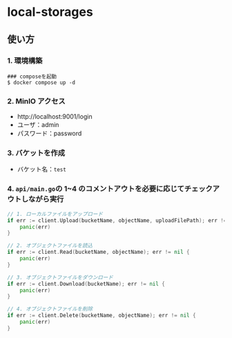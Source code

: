 # local-storages

## 使い方

### 1. 環境構築

```shell
### composeを起動
$ docker compose up -d
```

### 2. MinIO アクセス

- http://localhost:9001/login
- ユーザ：admin
- パスワード：password

### 3. バケットを作成

- バケット名：`test`

### 4. `api/main.go`の 1~4 のコメントアウトを必要に応じてチェックアウトしながら実行

```go
// 1. ローカルファイルをアップロード
if err := client.Upload(bucketName, objectName, uploadFilePath); err != nil {
	panic(err)
}

// 2. オブジェクトファイルを読込
if err := client.Read(bucketName, objectName); err != nil {
	panic(err)
}

// 3. オブジェクトファイルをダウンロード
if err := client.Download(bucketName); err != nil {
	panic(err)
}

// 4. オブジェクトファイルを削除
if err := client.Delete(bucketName, objectName); err != nil {
	panic(err)
}
```
